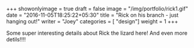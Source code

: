 +++
showonlyimage = true
draft = false
image = "/img/portfolio/rick1.gif"
date = "2016-11-05T18:25:22+05:30"
title = "Rick on his branch - just hanging out!"
writer = "Joey"
categories = [ "design"]
weight = 1
+++

Some super interesting details about Rick the lizard here!
And even more detils!!!!
<!--more-->
